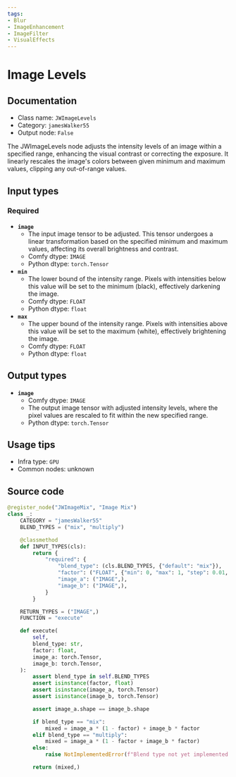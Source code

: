 ```yaml
---
tags:
- Blur
- ImageEnhancement
- ImageFilter
- VisualEffects
---
```


# Image Levels
## Documentation
- Class name: `JWImageLevels`
- Category: `jamesWalker55`
- Output node: `False`

The JWImageLevels node adjusts the intensity levels of an image within a specified range, enhancing the visual contrast or correcting the exposure. It linearly rescales the image's colors between given minimum and maximum values, clipping any out-of-range values.
## Input types
### Required
- **`image`**
    - The input image tensor to be adjusted. This tensor undergoes a linear transformation based on the specified minimum and maximum values, affecting its overall brightness and contrast.
    - Comfy dtype: `IMAGE`
    - Python dtype: `torch.Tensor`
- **`min`**
    - The lower bound of the intensity range. Pixels with intensities below this value will be set to the minimum (black), effectively darkening the image.
    - Comfy dtype: `FLOAT`
    - Python dtype: `float`
- **`max`**
    - The upper bound of the intensity range. Pixels with intensities above this value will be set to the maximum (white), effectively brightening the image.
    - Comfy dtype: `FLOAT`
    - Python dtype: `float`
## Output types
- **`image`**
    - Comfy dtype: `IMAGE`
    - The output image tensor with adjusted intensity levels, where the pixel values are rescaled to fit within the new specified range.
    - Python dtype: `torch.Tensor`
## Usage tips
- Infra type: `GPU`
- Common nodes: unknown


## Source code
```python
@register_node("JWImageMix", "Image Mix")
class _:
    CATEGORY = "jamesWalker55"
    BLEND_TYPES = ("mix", "multiply")

    @classmethod
    def INPUT_TYPES(cls):
        return {
            "required": {
                "blend_type": (cls.BLEND_TYPES, {"default": "mix"}),
                "factor": ("FLOAT", {"min": 0, "max": 1, "step": 0.01, "default": 0.5}),
                "image_a": ("IMAGE",),
                "image_b": ("IMAGE",),
            }
        }

    RETURN_TYPES = ("IMAGE",)
    FUNCTION = "execute"

    def execute(
        self,
        blend_type: str,
        factor: float,
        image_a: torch.Tensor,
        image_b: torch.Tensor,
    ):
        assert blend_type in self.BLEND_TYPES
        assert isinstance(factor, float)
        assert isinstance(image_a, torch.Tensor)
        assert isinstance(image_b, torch.Tensor)

        assert image_a.shape == image_b.shape

        if blend_type == "mix":
            mixed = image_a * (1 - factor) + image_b * factor
        elif blend_type == "multiply":
            mixed = image_a * (1 - factor + image_b * factor)
        else:
            raise NotImplementedError(f"Blend type not yet implemented: {blend_type}")

        return (mixed,)

```
